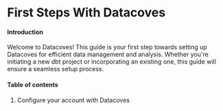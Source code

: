 # First Steps With Datacoves

#### Introduction

Welcome to Datacoves! This guide is your first step towards setting up Datacoves for efficient data management and analysis. Whether you're initiating a new dbt project or incorporating an existing one, this guide will ensure a seamless setup process. 

#### Table of contents

1. Configure your account with Datacoves
